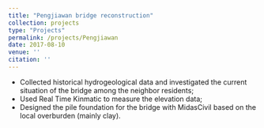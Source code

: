 ```yaml
---
title: "Pengjiawan bridge reconstruction"
collection: projects
type: "Projects"
permalink: /projects/Pengjiawan
date: 2017-08-10
venue: ''
citation: ''
---
```

* Collected historical hydrogeological data and investigated the current situation of the bridge among the neighbor residents;
* Used Real Time Kinmatic to measure the elevation data;
* Designed the pile foundation for the bridge with MidasCivil based on the local overburden (mainly clay).